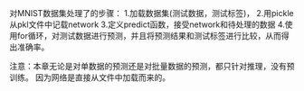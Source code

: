 对MNIST数据集处理了的步骤：
1.加载数据集(测试数据，测试标签)，
2.用pickle从pkl文件中记载network
3.定义predict函数，接受network和待处理的数据
4.使用for循环，对测试数据进行预测，并且将预测结果和测试标签进行比较，从而得出准确率。


注意：本章无论是对单数据的预测还是对批量数据的预测，都只针对推理，没有预训练。
     因为网络是直接从文件中加载而来的。













